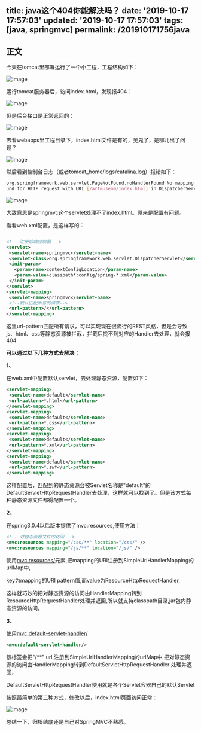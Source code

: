 title: java这个404你能解决吗？
date: '2019-10-17 17:57:03'
updated: '2019-10-17 17:57:03'
tags: [java, springmvc]
permalink: /201910171756java
---

## 正文

今天在tomcat里部署运行了一个小工程，工程结构如下：

![image](https://imgconvert.csdnimg.cn/aHR0cDovL3VwbG9hZC1pbWFnZXMuamlhbnNodS5pby91cGxvYWRfaW1hZ2VzLzkxMzQ3NjMtM2M2MjNmOGMwMmFjNTY5ZQ?x-oss-process=image/format,png)

运行tomcat服务器后，访问index.html，发现报404：

![image](https://imgconvert.csdnimg.cn/aHR0cDovL3VwbG9hZC1pbWFnZXMuamlhbnNodS5pby91cGxvYWRfaW1hZ2VzLzkxMzQ3NjMtZWExNzEwZmE0ZDA4OTJhMQ?x-oss-process=image/format,png)

但是后台接口是正常返回的：

![image](https://imgconvert.csdnimg.cn/aHR0cDovL3VwbG9hZC1pbWFnZXMuamlhbnNodS5pby91cGxvYWRfaW1hZ2VzLzkxMzQ3NjMtNzJiMzk1MGY4YWRiOWQ5OA?x-oss-process=image/format,png)

去看webapps里工程目录下，index.html文件是有的，见鬼了，是哪儿出了问题？

![image](https://imgconvert.csdnimg.cn/aHR0cDovL3VwbG9hZC1pbWFnZXMuamlhbnNodS5pby91cGxvYWRfaW1hZ2VzLzkxMzQ3NjMtODNkYTQwZDI1NTRhYTNkOQ?x-oss-process=image/format,png)

然后看到控制台日志（或者tomcat_home/logs/catalina.log）报错如下：

```sh
org.springframework.web.servlet.PageNotFound.noHandlerFound No mapping fo
und for HTTP request with URI [/artmuseum/index.html] in DispatcherServlet with name 'springmvc'
```

![image](https://imgconvert.csdnimg.cn/aHR0cDovL3VwbG9hZC1pbWFnZXMuamlhbnNodS5pby91cGxvYWRfaW1hZ2VzLzkxMzQ3NjMtYzAzNWIwZjk4YzAxOTM0MA?x-oss-process=image/format,png)

大致意思是springmvc这个servlet处理不了index.html。原来是配置有问题。

看看web.xml配置，是这样写的：

```xml

<!-- 注册前端控制器 -->
<servlet>
 <servlet-name>springmvc</servlet-name>
 <servlet-class>org.springframework.web.servlet.DispatcherServlet</servlet-class>
 <init-param>
   <param-name>contextConfigLocation</param-name>
   <param-value>classpath*:config/spring-*.xml</param-value>
 </init-param>
</servlet>
<servlet-mapping>
 <servlet-name>springmvc</servlet-name>
 <!--默认匹配所有的请求-->
 <url-pattern>/</url-pattern>
</servlet-mapping>
```

这里url-pattern匹配所有请求，可以实现现在很流行的REST风格，但是会导致js、html、css等静态资源被拦截，拦截后找不到对应的Handler去处理，就会报404





**可以通过以下几种方式去解决：**



**1、**

在web.xml中配置默认servlet，去处理静态资源，配置如下：

```xml
<servlet-mapping>
 <servlet-name>default</servlet-name>
 <url-pattern>*.html</url-pattern>
</servlet-mapping>
<servlet-mapping>
 <servlet-name>default</servlet-name>
 <url-pattern>*.css</url-pattern>
</servlet-mapping>
<servlet-mapping>
 <servlet-name>default</servlet-name>
 <url-pattern>*.xml</url-pattern>
</servlet-mapping>
<servlet-mapping>
 <servlet-name>default</servlet-name>
 <url-pattern>*.swf</url-pattern>
</servlet-mapping>
```

这样配置后，匹配到的静态资源会被Servlet名称是"default"的DefaultServletHttpRequestHandler去处理，这样就可以找到了。但是该方式每种静态资源文件都得配置一个。



**2、**

 在spring3.0.4以后版本提供了mvc:resources,使用方法：

```xml
<!-- 对静态资源文件的访问 -->      
<mvc:resources mapping="/css/**" location="/css/" />
<mvc:resources mapping="/js/**" location="/js/" />
```

使用<mvc:resources/>元素,把mapping的URI注册到SimpleUrlHandlerMapping的urlMap中,

key为mapping的URI pattern值,而value为ResourceHttpRequestHandler,

这样就巧妙的把对静态资源的访问由HandlerMapping转到ResourceHttpRequestHandler处理并返回,所以就支持classpath目录,jar包内静态资源的访问。


**3、**

使用<mvc:default-servlet-handler/>

```xml
<mvc:default-servlet-handler/>
```

该标签会把"/**" url,注册到SimpleUrlHandlerMapping的urlMap中,把对静态资源的访问由HandlerMapping转到DefaultServletHttpRequestHandler 处理并返回，

DefaultServletHttpRequestHandler使用就是各个Servlet容器自己的默认Servlet

按照最简单的第三种方式，修改以后，index.html页面访问正常：

![image](https://imgconvert.csdnimg.cn/aHR0cDovL3VwbG9hZC1pbWFnZXMuamlhbnNodS5pby91cGxvYWRfaW1hZ2VzLzkxMzQ3NjMtOGEyZGM1OGY3YTcyM2M1NQ?x-oss-process=image/format,png)

总结一下，归根结底还是自己对SpringMVC不熟悉。

